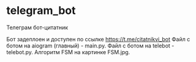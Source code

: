# telegram_bot
Телеграм бот-цитатник

Бот задеплоен и доступен по ссылке https://t.me/citatnikvi_bot
Файл с ботом на aiogram (главный) - main.py.
Файл с ботом на telebot - telebot.py.
Алгоритм FSM на картинке FSM.jpg.

